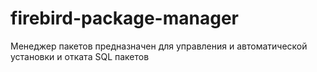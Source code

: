 # firebird-package-manager
Менеджер пакетов предназначен для управления и автоматической установки и отката SQL пакетов
